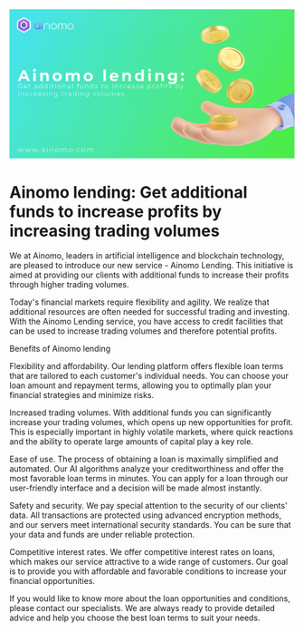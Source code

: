 <img src="https://github.com/ainomodatalab/news/blob/b17dae0e40365826ba00d140e5e3b092ea3fae57/26.10.2024/image.png" alt="image">
<br>
<h1>Ainomo lending: Get additional funds to increase profits by increasing trading volumes
</h1>
<p>We at Ainomo, leaders in artificial intelligence and blockchain technology, are pleased to introduce our new service - Ainomo Lending. This initiative is aimed at providing our clients with additional funds to increase their profits through higher trading volumes.
</p>
<p>Today's financial markets require flexibility and agility. We realize that additional resources are often needed for successful trading and investing. With the Ainomo Lending service, you have access to credit facilities that can be used to increase trading volumes and therefore potential profits.
</p>
<p>Benefits of Ainomo lending
</p>
<p>Flexibility and affordability. Our lending platform offers flexible loan terms that are tailored to each customer's individual needs. You can choose your loan amount and repayment terms, allowing you to optimally plan your financial strategies and minimize risks.
</p>
<p>Increased trading volumes. With additional funds you can significantly increase your trading volumes, which opens up new opportunities for profit. This is especially important in highly volatile markets, where quick reactions and the ability to operate large amounts of capital play a key role.
</p>
<p>Ease of use. The process of obtaining a loan is maximally simplified and automated. Our AI algorithms analyze your creditworthiness and offer the most favorable loan terms in minutes. You can apply for a loan through our user-friendly interface and a decision will be made almost instantly.
</p>
<p>Safety and security. We pay special attention to the security of our clients' data. All transactions are protected using advanced encryption methods, and our servers meet international security standards. You can be sure that your data and funds are under reliable protection.
</p>
<p>Competitive interest rates. We offer competitive interest rates on loans, which makes our service attractive to a wide range of customers. Our goal is to provide you with affordable and favorable conditions to increase your financial opportunities.
</p>
<p>If you would like to know more about the loan opportunities and conditions, please contact our specialists. We are always ready to provide detailed advice and help you choose the best loan terms to suit your needs.</p>









